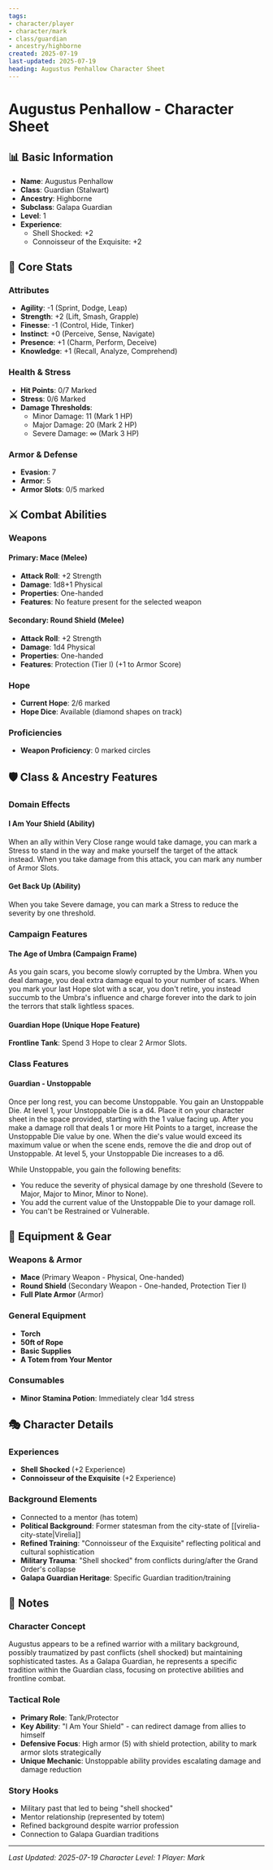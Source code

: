 ```yaml
---
tags:
- character/player
- character/mark
- class/guardian
- ancestry/highborne
created: 2025-07-19
last-updated: 2025-07-19
heading: Augustus Penhallow Character Sheet
---
```


# Augustus Penhallow - Character Sheet

## 📊 Basic Information
- **Name**: Augustus Penhallow
- **Class**: Guardian (Stalwart)
- **Ancestry**: Highborne
- **Subclass**: Galapa Guardian
- **Level**: 1
- **Experience**: 
  - Shell Shocked: +2
  - Connoisseur of the Exquisite: +2

## 🎯 Core Stats

### Attributes
- **Agility**: -1 (Sprint, Dodge, Leap)
- **Strength**: +2 (Lift, Smash, Grapple)
- **Finesse**: -1 (Control, Hide, Tinker)
- **Instinct**: +0 (Perceive, Sense, Navigate)
- **Presence**: +1 (Charm, Perform, Deceive)
- **Knowledge**: +1 (Recall, Analyze, Comprehend)

### Health & Stress
- **Hit Points**: 0/7 Marked
- **Stress**: 0/6 Marked
- **Damage Thresholds**:
  - Minor Damage: 11 (Mark 1 HP)
  - Major Damage: 20 (Mark 2 HP)
  - Severe Damage: ∞ (Mark 3 HP)

### Armor & Defense
- **Evasion**: 7
- **Armor**: 5
- **Armor Slots**: 0/5 marked

## ⚔️ Combat Abilities

### Weapons
#### Primary: Mace (Melee)
- **Attack Roll**: +2 Strength
- **Damage**: 1d8+1 Physical
- **Properties**: One-handed
- **Features**: No feature present for the selected weapon

#### Secondary: Round Shield (Melee)
- **Attack Roll**: +2 Strength  
- **Damage**: 1d4 Physical
- **Properties**: One-handed
- **Features**: Protection (Tier I) (+1 to Armor Score)

### Hope
- **Current Hope**: 2/6 marked
- **Hope Dice**: Available (diamond shapes on track)

### Proficiencies
- **Weapon Proficiency**: 0 marked circles

## 🛡️ Class & Ancestry Features

### Domain Effects
#### I Am Your Shield (Ability)
When an ally within Very Close range would take damage, you can mark a Stress to stand in the way and make yourself the target of the attack instead. When you take damage from this attack, you can mark any number of Armor Slots.

#### Get Back Up (Ability)
When you take Severe damage, you can mark a Stress to reduce the severity by one threshold.

### Campaign Features
#### The Age of Umbra (Campaign Frame)
As you gain scars, you become slowly corrupted by the Umbra. When you deal damage, you deal extra damage equal to your number of scars. When you mark your last Hope slot with a scar, you don't retire, you instead succumb to the Umbra's influence and charge forever into the dark to join the terrors that stalk lightless spaces.

#### Guardian Hope (Unique Hope Feature)
**Frontline Tank**: Spend 3 Hope to clear 2 Armor Slots.

### Class Features
#### Guardian - Unstoppable
Once per long rest, you can become Unstoppable. You gain an Unstoppable Die. At level 1, your Unstoppable Die is a d4. Place it on your character sheet in the space provided, starting with the 1 value facing up. After you make a damage roll that deals 1 or more Hit Points to a target, increase the Unstoppable Die value by one. When the die's value would exceed its maximum value or when the scene ends, remove the die and drop out of Unstoppable. At level 5, your Unstoppable Die increases to a d6.

While Unstoppable, you gain the following benefits:
- You reduce the severity of physical damage by one threshold (Severe to Major, Major to Minor, Minor to None).
- You add the current value of the Unstoppable Die to your damage roll.
- You can't be Restrained or Vulnerable.

## 🎒 Equipment & Gear

### Weapons & Armor
- **Mace** (Primary Weapon - Physical, One-handed)
- **Round Shield** (Secondary Weapon - One-handed, Protection Tier I)
- **Full Plate Armor** (Armor)

### General Equipment
- **Torch**
- **50ft of Rope**
- **Basic Supplies**
- **A Totem from Your Mentor**

### Consumables
- **Minor Stamina Potion**: Immediately clear 1d4 stress

## 🎭 Character Details

### Experiences
- **Shell Shocked** (+2 Experience)
- **Connoisseur of the Exquisite** (+2 Experience)

### Background Elements
- Connected to a mentor (has totem)
- **Political Background**: Former statesman from the city-state of [[virelia-city-state|Virelia]]
- **Refined Training**: "Connoisseur of the Exquisite" reflecting political and cultural sophistication
- **Military Trauma**: "Shell shocked" from conflicts during/after the Grand Order's collapse
- **Galapa Guardian Heritage**: Specific Guardian tradition/training

## 📝 Notes

### Character Concept
Augustus appears to be a refined warrior with a military background, possibly traumatized by past conflicts (shell shocked) but maintaining sophisticated tastes. As a Galapa Guardian, he represents a specific tradition within the Guardian class, focusing on protective abilities and frontline combat.

### Tactical Role
- **Primary Role**: Tank/Protector
- **Key Ability**: "I Am Your Shield" - can redirect damage from allies to himself
- **Defensive Focus**: High armor (5) with shield protection, ability to mark armor slots strategically
- **Unique Mechanic**: Unstoppable ability provides escalating damage and damage reduction

### Story Hooks
- Military past that led to being "shell shocked"
- Mentor relationship (represented by totem)
- Refined background despite warrior profession
- Connection to Galapa Guardian traditions

---
*Last Updated: 2025-07-19*
*Character Level: 1*
*Player: Mark*
